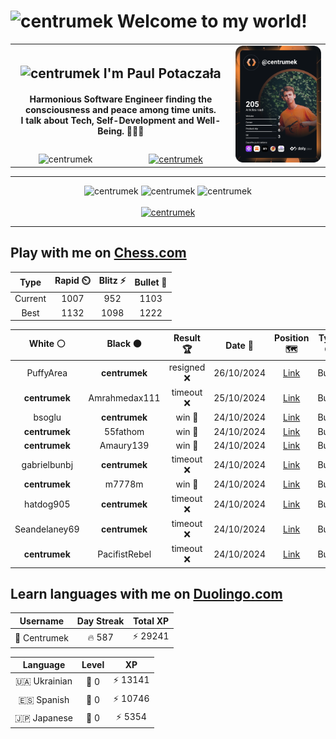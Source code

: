 <h1>
  <img
    src="https://emojis.slackmojis.com/emojis/images/1531849430/4246/blob-sunglasses.gif"
    width="30"
    alt="centrumek"
  />
  Welcome to my world!
</h1>

<table>
  <tbody>
    <tr>
      <td align="center" width="70%" colspan="2">
        <h2>
          <img
            src="https://raw.githubusercontent.com/MartinHeinz/MartinHeinz/master/wave.gif"
            width="30px"
            alt="centrumek"
          />
          I'm Paul Potaczała
        </h2>
        <h4>
          Harmonious Software Engineer finding the consciousness and peace among time units.
          <br/>
          I talk about Tech, Self-Development and Well-Being. 🌿🧘🚀
        </h4>
      </td>
      <td width="30%" rowspan="2">
        <a href="https://app.daily.dev/centrumek">
          <img
            src="./devcard.svg"
            alt="centrumek"
          />
        </a>
      </td>
    </tr>
    <tr align="center">
      <td>
        <img
          src="https://komarev.com/ghpvc/?username=centrumek&label=visitors&color=0e75b6&style=flat"
          alt="centrumek"
        >
      </td>
      <td>
        <a href="https://stackoverflow.com/users/14496012/centrumek">
          <img
            src="https://stackoverflow.com/users/flair/14496012.png?theme=dark"
            alt="centrumek"
          >
        </a>
      </td>
    </tr>
  </tbody>
</table>

---
<div align="center">
  <img 
    src="https://github-readme-stats.vercel.app/api?username=centrumek&show_icons=true&count_private=true&theme=dark&hide_border=true&hide=issues,contribs&bg_color=00000000"
    alt="centrumek"
  />
  <img
    src="https://github-readme-stats.vercel.app/api/top-langs/?username=centrumek&layout=compact&hide_border=true&theme=dark&bg_color=00000000&langs_count=6&exclude_repo=air-statistic-app"
    alt="centrumek"
  />
  <img 
    src="https://github-readme-streak-stats.herokuapp.com?user=centrumek&theme=dark&hide_border=true&background=FFFFFF00"
    alt="centrumek"
  />
  <br/>
  <br/>
  <a href="https://www.buymeacoffee.com/centrumek">
    <img
      src="https://cdn.buymeacoffee.com/buttons/v2/default-orange.png"
      height="50"
      width="210"
      alt="centrumek"
    />
  </a>
</div>

---

## Play with me on [Chess.com](https://www.chess.com/member/centrumek)

<div align="center">
<!--START_SECTION:chessStats-->
<!-- Automatically generated with https://github.com/Balastrong/chess-stats-action -->

| Type | Rapid ⏲️ | Blitz ⚡ | Bullet 🔫 |
|:---:|:---:|:---:|:---:|
| Current | 1007 | 952 | 1103 |
| Best | 1132 | 1098 | 1222 |

| White ⚪ | Black ⚫ | Result 🏆 | Date 📅 | Position 🗺️ | Type 🕕 |
|:---:|:---:|:---:|:---:|:---:|:---:|
| PuffyArea | **centrumek** | resigned ❌ | 26/10/2024 | <a href="http://www.ee.unb.ca/cgi-bin/tervo/fen.pl?select=4k3/p7/7p/1p3p2/8/2P4P/P1R2PP1/6K1 b - -">Link</a> | Bullet |
| **centrumek** | Amrahmedax111 | timeout ❌ | 25/10/2024 | <a href="http://www.ee.unb.ca/cgi-bin/tervo/fen.pl?select=6r1/1bp1k1P1/1p4B1/pPpP3R/2Pb2P1/8/5r2/1K1R4 w - -">Link</a> | Bullet |
| bsoglu | **centrumek** | win 🥇 | 24/10/2024 | <a href="http://www.ee.unb.ca/cgi-bin/tervo/fen.pl?select=8/p6P/8/8/2k3K1/8/PPp5/8 w - -">Link</a> | Bullet |
| **centrumek** | 55fathom | win 🥇 | 24/10/2024 | <a href="http://www.ee.unb.ca/cgi-bin/tervo/fen.pl?select=8/pp3pp1/4p3/1k1p4/3P1P2/4BKb1/1PR3Pr/8 b - -">Link</a> | Bullet |
| **centrumek** | Amaury139 | win 🥇 | 24/10/2024 | <a href="http://www.ee.unb.ca/cgi-bin/tervo/fen.pl?select=8/4R3/8/5k2/P7/2K5/1P5r/8 b - -">Link</a> | Bullet |
| gabrielbunbj | **centrumek** | timeout ❌ | 24/10/2024 | <a href="http://www.ee.unb.ca/cgi-bin/tervo/fen.pl?select=r5k1/6pp/2p5/p1NpP3/1p3PP1/1P6/P1PK3P/R4R2 b - -">Link</a> | Bullet |
| **centrumek** | m7778m | win 🥇 | 24/10/2024 | <a href="http://www.ee.unb.ca/cgi-bin/tervo/fen.pl?select=Q1k1r3/2prb1pp/2ppq3/6p1/2P2P2/4P2P/PP6/R1B1K2R b K -">Link</a> | Bullet |
| hatdog905 | **centrumek** | timeout ❌ | 24/10/2024 | <a href="http://www.ee.unb.ca/cgi-bin/tervo/fen.pl?select=5k2/8/3r2pp/1p6/3p4/3K4/PPP3PP/8 b - -">Link</a> | Bullet |
| Seandelaney69 | **centrumek** | timeout ❌ | 24/10/2024 | <a href="http://www.ee.unb.ca/cgi-bin/tervo/fen.pl?select=8/pp6/8/8/2P5/1P1K2k1/P7/8 b - -">Link</a> | Bullet |
| **centrumek** | PacifistRebel | timeout ❌ | 24/10/2024 | <a href="http://www.ee.unb.ca/cgi-bin/tervo/fen.pl?select=2Q5/8/3k4/8/3K4/5p2/8/8 w - -">Link</a> | Bullet |

<!--END_SECTION:chessStats-->
</div>

## Learn languages with me on [Duolingo.com](https://www.duolingo.com/profile/Centrumek)

<div align="center">
<!--START_SECTION:duolingoStats-->
<!-- Automatically generated with https://github.com/centrumek/duolingo-readme-stats-->

| Username | Day Streak | Total XP |
|:---:|:---:|:---:|
| 👤 Centrumek | 🔥 587 | ⚡ 29241 |

| Language | Level | XP |
|:---:|:---:|:---:|
| 🇺🇦 Ukrainian | 👑 0 | ⚡ 13141 |
| 🇪🇸 Spanish | 👑 0 | ⚡ 10746 |
| 🇯🇵 Japanese | 👑 0 | ⚡ 5354 |

<!--END_SECTION:duolingoStats-->
</div>
<!--
**centrumek/centrumek** is a ✨ _special_ ✨ repository because its `README.md` (this file) appears on your GitHub profile.

Here are some ideas to get you started:

- 🔭 I’m currently working on ...
- 🌱 I’m currently learning ...
- 👯 I’m looking to collaborate on ...
- 🤔 I’m looking for help with ...
- 💬 Ask me about ...
- 📫 How to reach me: ...
- 😄 Pronouns: ...
- ⚡ Fun fact: ...
-->
